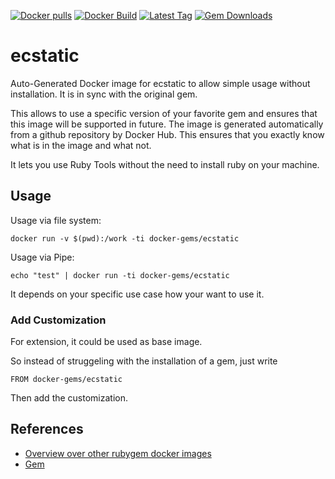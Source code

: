 [![Docker pulls](https://img.shields.io/docker/pulls/rubygem/ecstatic.svg)](https://hub.docker.com/r/rubygem/ecstatic/)
[![Docker Build](https://img.shields.io/docker/automated/rubygem/ecstatic.svg)](https://hub.docker.com/r/rubygem/ecstatic/)
[![Latest Tag](https://img.shields.io/github/tag/docker-rubygem/ecstatic.svg)](https://hub.docker.com/r/rubygem/ecstatic/)
[![Gem Downloads](https://img.shields.io/gem/dt/ecstatic.svg)](https://rubygems.org/gems/ecstatic/)
# ecstatic

Auto-Generated Docker image for ecstatic to allow simple usage without installation.
It is in sync with the original gem.

This allows to use a specific version of your favorite gem and ensures that this image will be supported in future.
The image is generated automatically from a github repository by Docker Hub.
This ensures that you exactly know what is in the image and what not.

It lets you use Ruby Tools without the need to install ruby on your machine.

## Usage

Usage via file system:

`docker run -v $(pwd):/work -ti docker-gems/ecstatic`

Usage via Pipe:

`echo "test" | docker run -ti docker-gems/ecstatic`

It depends on your specific use case how your want to use it.

### Add Customization

For extension, it could be used as base image.

So instead of struggeling with the installation of a gem, just write

`FROM docker-gems/ecstatic`

Then add the customization.

## References

 - [Overview over other rubygem docker images](https://github.com/thinkbot/docker-rubygem)
 - [Gem](https://rubygems.org/gems/ecstatic/)
